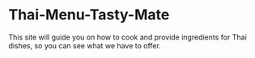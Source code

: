 # Thai-Menu-Tasty-Mate
This site will guide you on how to cook and provide ingredients for Thai dishes, so you can see what we have to offer.
